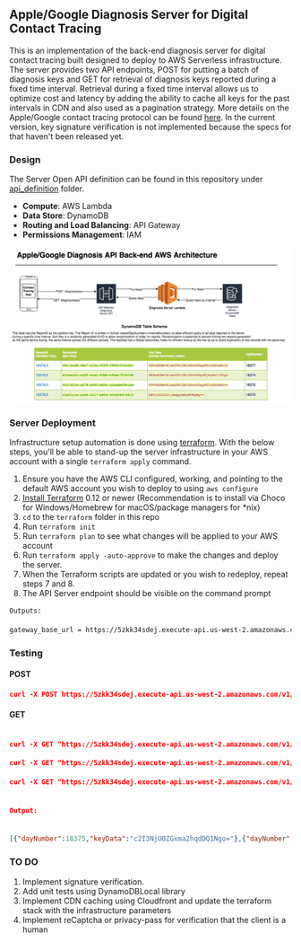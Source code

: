 ## Apple/Google Diagnosis Server for Digital Contact Tracing

This is an implementation of the back-end diagnosis server for digital contact tracing
built designed to deploy to AWS Serverless infrastructure. The server provides two API endpoints, POST for putting 
a batch of diagnosis keys and GET for retrieval of diagnosis keys reported during a fixed time interval. Retrieval
during a fixed time interval allows us to optimize cost and latency by adding the ability to cache all keys
for the past intervals in CDN and also used as a pagination strategy. More details on the Apple/Google contact tracing
protocol can be found [here](https://www.apple.com/covid19/contacttracing). In the current version, key signature
verification is not implemented because the specs for that haven't been released yet.

### Design

The Server Open API definition can be found in this repository under [api_definition](api_definition/ag_diag_server_1.0.0.yml) 
folder.

* **Compute**: AWS Lambda
* **Data Store**: DynamoDB
* **Routing and Load Balancing**: API Gateway
* **Permissions Management**: IAM


![Image of architecture](apple_google_server_backend.png)

### Server Deployment

Infrastructure setup automation is done using [terraform](https://www.terraform.io/). With the below steps, 
you'll be able to stand-up the server infrastructure in your AWS account with a single `terraform apply` command.

1. Ensure you have the AWS CLI configured, working, and pointing to the default AWS
   account you wish to deploy to using `aws configure`
2. [Install Terraform](https://www.terraform.io/downloads.html) 0.12 or newer
   (Recommendation is to install via Choco for Windows/Homebrew for macOS/package managers for
   *nix)
4. `cd` to the `terraform` folder in this repo
6. Run `terraform init`
7. Run `terraform plan` to see what changes will be applied to
   your AWS account
8. Run `terraform apply -auto-approve` to make the changes and deploy the
   server.
9. When the Terraform scripts are updated or you wish to redeploy, repeat steps
   7 and 8.
10. The API Server endpoint should be visible on the command prompt

```sh
Outputs:

gateway_base_url = https://5zkk34sdej.execute-api.us-west-2.amazonaws.com/v1/diagnosiskeys
```


### Testing

#### POST
```json
curl -X POST https://5zkk34sdej.execute-api.us-west-2.amazonaws.com/v1/diagnosiskeys -d "[{\"keyData\":\"c2JlcnRvZGxma2hqdDQ1Ngo=\",\"dayNumber\":\"18374\"},{\"keyData\":\"c2I3NjU0ZGxma2hqdDQ1Ngo=\",\"dayNumber\":\"18375\"},{\"keyData\":\"MTEyMjU0ZGxma2hqdDQ1Ngo=\",\"dayNumber\":\"18376\"},{\"keyData\":\"MTEyMmlvcHVma2hqdDQ1Ngo=\",\"dayNumber\":\"18377\"}]"
```
#### GET
```json

curl -X GET "https://5zkk34sdej.execute-api.us-west-2.amazonaws.com/v1/diagnosiskeys

curl -X GET "https://5zkk34sdej.execute-api.us-west-2.amazonaws.com/v1/diagnosiskeys?reportDayNumber=18378

curl -X GET "https://5zkk34sdej.execute-api.us-west-2.amazonaws.com/v1/diagnosiskeys?reportDayNumber=18378&intervalNumber=3&intervalLength=21600"


Output:


[{"dayNumber":18375,"keyData":"c2I3NjU0ZGxma2hqdDQ1Ngo="},{"dayNumber":18376,"keyData":"MTEyMjU0ZGxma2hqdDQ1Ngo="},{"dayNumber":18374,"keyData":"c2JlcnRvZGxma2hqdDQ1Ngo="},{"dayNumber":18377,"keyData":"MTEyMmlvcHVma2hqdDQ1Ngo="}]
```

### TO DO

1. Implement signature verification.
1. Add unit tests using DynamoDBLocal library
2. Implement CDN caching using Cloudfront and update the terraform stack with the infrastructure parameters
3. Implement reCaptcha or privacy-pass for verification that the client is a human